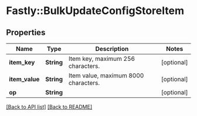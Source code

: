 # Fastly::BulkUpdateConfigStoreItem

## Properties

| Name | Type | Description | Notes |
| ---- | ---- | ----------- | ----- |
| **item_key** | **String** | Item key, maximum 256 characters. | [optional] |
| **item_value** | **String** | Item value, maximum 8000 characters. | [optional] |
| **op** | **String** |  | [optional] |

[[Back to API list]](../../README.md#endpoints) [[Back to README]](../../README.md)

